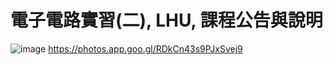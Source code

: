 # 電子電路實習(二), LHU, 課程公告與說明

![image](https://github.com/Shane113923940/EC2024b/assets/163100719/3ab6e5fe-5a36-4df8-8099-1154572c59c6)
https://photos.app.goo.gl/RDkCn43s9PJxSvej9

